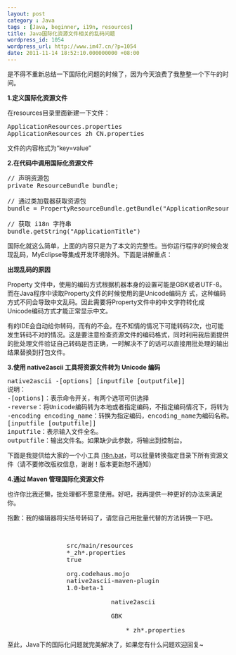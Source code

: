 ```yaml
---
layout: post
category : Java
tags : [Java, beginner, i19n, resources]
title: Java国际化资源文件相关的乱码问题
wordpress_id: 1054
wordpress_url: http://www.im47.cn/?p=1054
date: 2011-11-14 18:52:10.000000000 +08:00
---
```

是不得不重新总结一下国际化问题的时候了，因为今天浪费了我整整一个下午的时间。

<strong>1.定义国际化资源文件</strong>

在resources目录里面新建一下文件：
<pre>ApplicationResources.properties
ApplicationResources_zh_CN.properties</pre>
文件的内容格式为“key=value”

<strong>2.在代码中调用国际化资源文件</strong>
<pre>// 声明资源包
private ResourceBundle bundle;

// 通过类加载器获取资源包
bundle = PropertyResourceBundle.getBundle("ApplicationResources");

// 获取 i18n 字符串
bundle.getString("ApplicationTitle")</pre>
国际化就这么简单，上面的内容只是为了本文的完整性。当你运行程序的时候会发现乱码，MyEclipse等集成开发环境除外。下面是讲解重点：

<strong>出现乱码的原因</strong>

Property 文件中，使用的编码方式根据机器本身的设置可能是GBK或者UTF-8。而在Java程序中读取Property文件的时候使用的是Unicode编码方 式，这种编码方式不同会导致中文乱码。因此需要将Property文件中的中文字符转化成Unicode编码方式才能正常显示中文。

有的IDE会自动给你转码，而有的不会。在不知情的情况下可能转码2次，也可能发生转码不对的情况。这是要注意检查资源文件的编码格式，同时利用我后面提供的批处理文件验证自己转码是否正确，一时解决不了的话可以直接用批处理的输出结果替换到打包文件。

<strong>3.使用 native2ascii 工具将资源文件转为 Unicode 编码</strong>
<pre>native2ascii -[options] [inputfile [outputfile]]
说明：
-[options]：表示命令开关，有两个选项可供选择
-reverse：将Unicode编码转为本地或者指定编码，不指定编码情况下，将转为本地编码。
-encoding encoding_name：转换为指定编码，encoding_name为编码名称。
[inputfile [outputfile]]
inputfile：表示输入文件全名。
outputfile：输出文件名。如果缺少此参数，将输出到控制台。</pre>
下面是我提供给大家的一个小工具 <a href="http://filemarkets.com/file/dreambt/a54ccf2e/" target="_blank">i18n.bat</a>，可以批量转换指定目录下所有资源文件（请不要修改版权信息，谢谢！版本更新恕不通知）

<strong>4.通过 Maven 管理国际化资源文件</strong>

也许你比我还懒，批处理都不愿意使用。好吧，我再提供一种更好的办法来满足你。

抱歉：我的编辑器将尖括号转码了，请您自己用批量代替的方法转换一下吧。
<pre>        

                src/main/resources
                *_zh*.properties
                true

                org.codehaus.mojo
                native2ascii-maven-plugin
                1.0-beta-1

                            native2ascii

                            GBK

                                *_zh*.properties</pre>
至此，Java下的国际化问题就完美解决了，如果您有什么问题欢迎回复~
